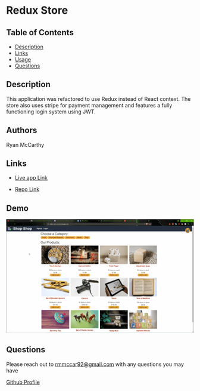 # Redux Store

## Table of Contents

- [Description](#description)
- [Links](#Links)
- [Usage](#usage)
- [Questions](#questions)

## Description

This application was refactored to use Redux instead of React context. The store also uses stripe for payment management and features a fully functioning login system using JWT.

## Authors

Ryan McCarthy

## Links

- [Live app Link](https://redux-store-rm.herokuapp.com/)

- [Repo Link](https://github.com/rmmccar92/Redux-Store)

## Demo

![Redux Store Demo](https://github.com/rmmccar92/Redux-Store/blob/main/assets/ReduxDemo.gif)

## Questions

Please reach out to rmmccar92@gmail.com with any questions you may have

[Github Profile](https://github.com/rmmccar92)
